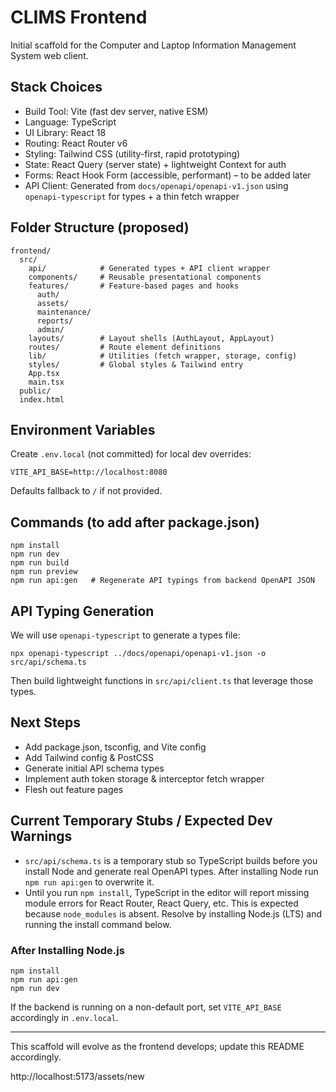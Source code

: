 # CLIMS Frontend

Initial scaffold for the Computer and Laptop Information Management System web client.

## Stack Choices

- Build Tool: Vite (fast dev server, native ESM)
- Language: TypeScript
- UI Library: React 18
- Routing: React Router v6
- Styling: Tailwind CSS (utility-first, rapid prototyping)
- State: React Query (server state) + lightweight Context for auth
- Forms: React Hook Form (accessible, performant) – to be added later
- API Client: Generated from `docs/openapi/openapi-v1.json` using `openapi-typescript` for types + a thin fetch wrapper

## Folder Structure (proposed)

```
frontend/
  src/
    api/            # Generated types + API client wrapper
    components/     # Reusable presentational components
    features/       # Feature-based pages and hooks
      auth/
      assets/
      maintenance/
      reports/
      admin/
    layouts/        # Layout shells (AuthLayout, AppLayout)
    routes/         # Route element definitions
    lib/            # Utilities (fetch wrapper, storage, config)
    styles/         # Global styles & Tailwind entry
    App.tsx
    main.tsx
  public/
  index.html
```

## Environment Variables

Create `.env.local` (not committed) for local dev overrides:
```
VITE_API_BASE=http://localhost:8080
```
Defaults fallback to `/` if not provided.

## Commands (to add after package.json)
```
npm install
npm run dev
npm run build
npm run preview
npm run api:gen   # Regenerate API typings from backend OpenAPI JSON
```

## API Typing Generation

We will use `openapi-typescript` to generate a types file:
```
npx openapi-typescript ../docs/openapi/openapi-v1.json -o src/api/schema.ts
```
Then build lightweight functions in `src/api/client.ts` that leverage those types.

## Next Steps
- Add package.json, tsconfig, and Vite config
- Add Tailwind config & PostCSS
- Generate initial API schema types
- Implement auth token storage & interceptor fetch wrapper
- Flesh out feature pages

## Current Temporary Stubs / Expected Dev Warnings

- `src/api/schema.ts` is a temporary stub so TypeScript builds before you install Node and generate real OpenAPI types. After installing Node run `npm run api:gen` to overwrite it.
- Until you run `npm install`, TypeScript in the editor will report missing module errors for React Router, React Query, etc. This is expected because `node_modules` is absent. Resolve by installing Node.js (LTS) and running the install command below.

### After Installing Node.js

```
npm install
npm run api:gen
npm run dev
```

If the backend is running on a non-default port, set `VITE_API_BASE` accordingly in `.env.local`.

---
This scaffold will evolve as the frontend develops; update this README accordingly.

http://localhost:5173/assets/new

